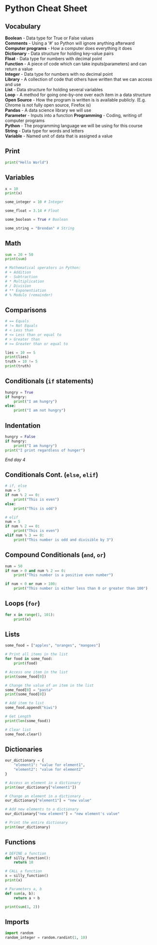 # Python Cheat Sheet
## Vocabulary

**Boolean** - Data type for True or False values  
**Comments** - Using a ‘#’  so Python will ignore anything afterward  
**Computer programs** - How a computer does everything it does  
**Dictionary** - Data structure for holding key-value pairs  
**Float** - Data type for numbers with decimal point  
**Function** - A piece of code which can take inputs(parameters) and can return a value  
**Integer** - Data type for numbers with no decimal point  
**Library** - A collection of code that others have written that we can access and use  
**List** - Data structure for holding several variables  
**Loop** - A method for going one-by-one over each item in a data structure  
**Open Source** - How the program is written is is available publicly. (E.g. Chrome is not fully open source, Firefox is)  
**Pandas** - A data science library we will use  
**Parameter** - Inputs into a function
**Programming** - Coding, writing of computer programs  
**Python** - The programming language we will be using for this course  
**String** - Data type for words and letters  
**Variable** - Named unit of data that is assigned a value  

## Print
```python
print("Hello World")
```

## Variables
```python
x = 10
print(x)
```

```python
some_integer = 10 # Integer

some_float = 3.14 # Float

some_boolean = True # Boolean

some_string = "Brendan" # String
```

## Math
```python
sum = 20 + 50
print(sum)

# Mathematical operators in Python:
# + Addition
# - Subtraction
# * Multiplication
# / Division
# ** Exponentiation
# % Modulo (remainder)
```

## Comparisons
```python
# == Equals
# != Not Equals
# < Less than
# <= Less than or equal to
# > Greater than
# >= Greater than or equal to

lies = 10 == 5
print(lies)
truth = 10 != 5
print(truth)
```

## Conditionals (`if` statements)
```python
hungry = True
if hungry:
    print("I am hungry")
else:
    print("I am not hungry")
```

## Indentation
```python
hungry = False
if hungry:
    print("I am hungry")
print("I print regardless of hunger")
```

_End day 4_

## Conditionals Cont. (`else`, `elif`)
```python
# if, else
num = 5
if num % 2 == 0:
    print("This is even")
else:
    print("This is odd")

# elif
num = 5
if num % 2 == 0:
    print("This is even")
elif num % 3 == 0:
    print("This number is odd and divisible by 3")
```

## Compound Conditionals (`and`, `or`)
```python
num = 50
if num > 0 and num % 2 == 0:
    print("This number is a positive even number")

if num < 0 or num > 100:
    print("This number is either less than 0 or greater than 100")
```

## Loops (`for`)
```python
for x in range(1, 101):
    print(x)
```

## Lists
```python
some_food = ["apples", "oranges", "mangoes"]

# Print all items in the list
for food in some_food:
    print(food)

# Access one item in the list
print(some_food[0])

# Change the value of an item in the list
some_food[0] = "pasta"
print(some_food[0])

# Add item to list
some_food.append("kiwi")

# Get Length
print(len(some_food))

# Clear list
some_food.clear()
```

## Dictionaries
```python
our_dictionary = {
    "element1": "value for element1",
    "element2": "value for element2"
}

# Access an element in a dictionary
print(our_dictionary["element1"])

# Change an element in a dictionary
our_dictionary["element1"] = "new value"

# Add new elements to a dictionary
our_dictionary["new element"] = "new element's value"

# Print the entire dictionary
print(our_dictionary)
```

## Functions
```python
# DEFINE a function
def silly_function():
    return 10

# CALL a function
x = silly_function()
print(x)

# Parameters a, b
def sum(a, b):
    return a + b

print(sum(1, 2))
```

## Imports

```python
import random
random_integer = random.randint(1, 10)
```

